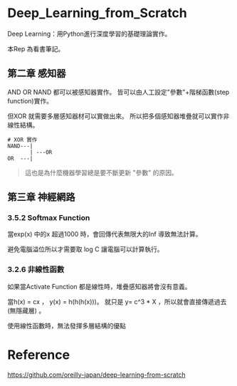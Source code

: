 # Deep_Learning_from_Scratch
Deep Learning：用Python進行深度學習的基礎理論實作。

本Rep 為看書筆記。

## 第二章 感知器
AND OR NAND 都可以被感知器實作。
皆可以由人工設定"參數"+階梯函數(step function)實作。

但XOR 就需要多層感知器材可以實做出來。
所以把多個感知器堆疊就可以實作非線性結構。

```
# XOR 實作
NAND---|
       | ---OR 
OR  ---|
```
> 這也是為什麼機器學習總是要不斷更新 "參數" 的原因。


## 第三章 神經網路
### 3.5.2 Softmax Function
當exp(x) 中的x 超過1000 時，會回傳代表無限大的Inf 導致無法計算。

避免電腦溢位所以才需要取 log C 讓電腦可以計算執行。

### 3.2.6 非線性函數

如果當Activate Function 都是線性時，堆疊感知器將會沒有意義。

當h(x) = cx ， y(x) = h(h(h(x)))。 就只是 y= c^3 * X ，所以就會直接傳遞過去(無隱藏層) 。

使用線性函數時，無法發揮多層結構的優點

# Reference
https://github.com/oreilly-japan/deep-learning-from-scratch
